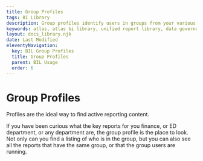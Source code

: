 ```yaml
---
title: Group Profiles
tags: BI Library
description: Group profiles identify users in groups from your various reporting systems or LDAP. Quickly find groups that use your reporting content.
keywords: atlas, atlas bi library, unified report library, data governance, database, groups, group profile, users, report usage
layout: docs_library.njk
date: Last Modified
eleventyNavigation:
  key: BIL Group Profiles
  title: Group Profiles
  parent: BIL Usage
  order: 6
---
```


# Group Profiles

<p class="subtitle pb-5">Profiles are the ideal way to find active reporting content.</p>

If you have been curious what the key reports for you finance, or ED department, or any department are, the group profile is the place to look. Not only can you find a listing of who is in the group, but you can also see all the reports that have the same group, or that the group users are running.
